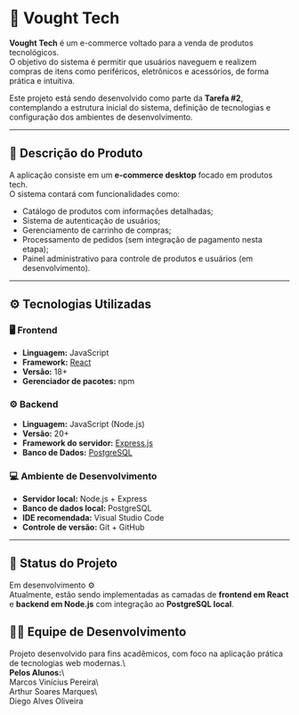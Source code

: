 # 🛒 Vought Tech

**Vought Tech** é um e-commerce voltado para a venda de produtos tecnológicos.  
O objetivo do sistema é permitir que usuários naveguem e realizem compras de itens como periféricos, eletrônicos e acessórios, de forma prática e intuitiva.  

Este projeto está sendo desenvolvido como parte da **Tarefa #2**, contemplando a estrutura inicial do sistema, definição de tecnologias e configuração dos ambientes de desenvolvimento.

---

## 🧩 Descrição do Produto

A aplicação consiste em um **e-commerce desktop** focado em produtos tech.  
O sistema contará com funcionalidades como:
- Catálogo de produtos com informações detalhadas;  
- Sistema de autenticação de usuários;  
- Gerenciamento de carrinho de compras;  
- Processamento de pedidos (sem integração de pagamento nesta etapa);  
- Painel administrativo para controle de produtos e usuários (em desenvolvimento).

---

## ⚙️ Tecnologias Utilizadas

### 🖥️ Frontend
- **Linguagem:** JavaScript  
- **Framework:** [React](https://reactjs.org/)  
- **Versão:** 18+  
- **Gerenciador de pacotes:** npm  

### ⚙️ Backend
- **Linguagem:** JavaScript (Node.js)  
- **Versão:** 20+  
- **Framework do servidor:** [Express.js](https://expressjs.com/)  
- **Banco de Dados:** [PostgreSQL](https://www.postgresql.org/)  

### 💻 Ambiente de Desenvolvimento
- **Servidor local:** Node.js + Express  
- **Banco de dados local:** PostgreSQL  
- **IDE recomendada:** Visual Studio Code  
- **Controle de versão:** Git + GitHub  

---

## 🚧 Status do Projeto
Em desenvolvimento ⚙️  
Atualmente, estão sendo implementadas as camadas de **frontend em React** e **backend em Node.js** com integração ao **PostgreSQL local**.


## 🧑‍💻 Equipe de Desenvolvimento
Projeto desenvolvido para fins acadêmicos, com foco na aplicação prática de tecnologias web modernas.\\  
**Pelos Alunos:**\\  
Marcos Vinícius Pereira\\  
Arthur Soares Marques\\  
Diego Alves Oliveira
